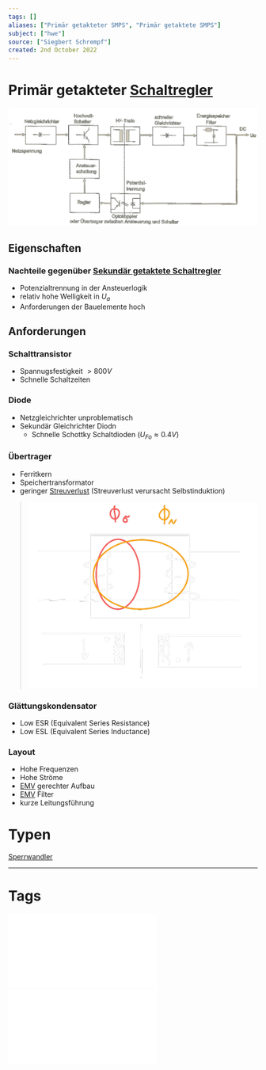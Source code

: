 ```yaml
---
tags: []
aliases: ["Primär getakteter SMPS", "Primär getaktete SMPS"]
subject: ["hwe"]
source: ["Siegbert Schrempf"]
created: 2nd October 2022
---
```


# Primär getakteter [Schaltregler](Schaltnetzteil.md)
![PrimGetaktSMPS](../assets/PrimGetaktSMPS.png)
## Eigenschaften
### Nachteile gegenüber [Sekundär getaktete Schaltregler](Sekundär%20getaktete%20Schaltregler.md)
- Potenzialtrennung in der Ansteuerlogik
- relativ hohe Welligkeit in $U_{a}$
- Anforderungen der Bauelemente hoch
## Anforderungen
### Schalttransistor
- Spannugsfestigkeit  $>800V$
- Schnelle Schaltzeiten
### Diode
- Netzgleichrichter unproblematisch
- Sekundär Gleichrichter Diodn
	- Schnelle Schottky Schaltdioden ($U_{Fo} \approx 0.4V$)
### Übertrager
- Ferritkern
- Speichertransformator
- geringer [Streuverlust](../../hf-technik/Streuparameter.md) (Streuverlust verursacht Selbstinduktion)
>![325](../assets/Trafo-Streuung.png)
### Glättungskondensator
- Low ESR (Equivalent Series Resistance)
- Low ESL (Equivalent Series Inductance)

### Layout
- Hohe Frequenzen
- Hohe Ströme
- [EMV](../Elektromagnetische%20Verträglichkeit.md) gerechter Aufbau
- [EMV](../Elektromagnetische%20Verträglichkeit.md) Filter
- kurze Leitungsführung

# Typen
[Sperrwandler](Sperrwandler.md)

---
# Tags
![SMPS_intro](../assets/pdf/SMPS_intro.pdf)
![Schaltnetzteile_Schmidt-Walter](../assets/pdf/Schaltnetzteile_Schmidt-Walter.pdf)
